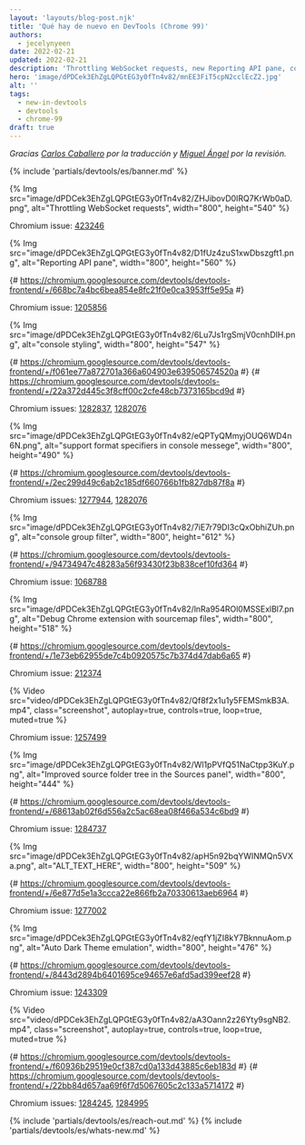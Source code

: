 ```yaml
---
layout: 'layouts/blog-post.njk'
title: 'Qué hay de nuevo en DevTools (Chrome 99)'
authors:
  - jecelynyeen
date: 2022-02-21
updated: 2022-02-21
description: 'Throttling WebSocket requests, new Reporting API pane, console styling and more.'
hero: 'image/dPDCek3EhZgLQPGtEG3y0fTn4v82/mnEE3FiT5cpN2cclEcZ2.jpg'
alt: ''
tags:
  - new-in-devtools
  - devtools
  - chrome-99
draft: true
---
```


_Gracias [Carlos Caballero](https://carloscaballero.io) por la traducción y [Miguel Ángel](https://midu.dev) por la revisión._

{% include 'partials/devtools/es/banner.md' %}


<!-- start: translation instructions -->
<!-- 1. Remove the "draft: true" tag above when submitting PR -->
<!-- 2. Provide translations under each of the English commented original content -->
<!-- 3. Translate the "description" tag above -->
<!-- 4. Translate all the <img> alt text -->
<!-- 5. Update the whats-new.md file -->
<!-- end: translation instructions -->

<!-- ## Throttling WebSocket requests {: #websocket } -->

<!-- The **Network** panel now supports throttling web socket requests. Previously, the network throttling didn't work on web socket requests. -->

<!-- Open the **Network** panel, click on a web socket request and open the **Messages** tab to observe the message transfers. Select **Slow 3G** to throttle the speed.  -->

{% Img src="image/dPDCek3EhZgLQPGtEG3y0fTn4v82/ZHJibovD0IRQ7KrWb0aD.png", alt="Throttling WebSocket requests", width="800", height="540" %}

Chromium issue: [423246](https://crbug.com/423246)


<!-- ## New Reporting API pane in the Application panel {: #reporting-api } -->

<!-- Use the new **Reporting API** pane to monitor the reports generated on your page and their status. -->

<!-- The [Reporting API](https://web.dev/reporting-api/) is designed to help you monitor security violations of your page, deprecated API calls, and more.  -->

<!-- Open a page which uses the Reporting API (e.g. [demo page](https://reporting-api-demo.glitch.me/)). In the **Application** panel, scroll down to the **Background services** section and select the **Reporting API** pane.  -->

<!-- The **Reports** section shows you a list of reports generated on your page and their status. Click on it to view the report’s details. -->

<!-- The **Endpoints** section gives you an overview of all the endpoints configured in the `Reporting-Endpoints` header.  -->

{% Img src="image/dPDCek3EhZgLQPGtEG3y0fTn4v82/D1fUz4zuS1xwDbszgft1.png", alt="Reporting API pane", width="800", height="560" %}

{# https://chromium.googlesource.com/devtools/devtools-frontend/+/668bc7a4bc6bea854e8fc21f0e0ca3953ff5e95a #}

Chromium issue: [1205856](https://crbug.com/1205856)


<!-- ## Better console styling, formatting and filtering {: #console } -->

<!-- ### Properly style log messages with ANSI escape code {: #console-styling }  -->

<!-- You can now use the [ANSI escape sequences](https://en.wikipedia.org/wiki/ANSI_escape_code) to properly style console messages. Previously, DevTools console had very limited (and partly broken) support for ANSI escape sequences. -->

<!-- It is common for [Node.js](https://nodejs.org/) developers to colorize log messages via ANSI escape sequences, often with the help of some styling libraries like [chalk](https://www.npmjs.com/package/chalk), [colors](https://www.npmjs.com/package/colors), [ansi-colors](https://www.npmjs.com/package/ansi-colors), [kleur](https://www.npmjs.com/package/kleur), etc.  -->

<!-- With these changes, you can now debug your Node.js applications seamlessly using DevTools, with proper colorized console messages. Open this [demo](https://stackblitz.com/edit/node-colors-test) to view it yourself! -->

<!-- To learn more about formatting & styling console messages with DevTools, go to [format and style messages in the Console](/docs/devtools/console/format-style) documentation. -->

{% Img src="image/dPDCek3EhZgLQPGtEG3y0fTn4v82/6Lu7Js1rgSmjV0cnhDlH.png", alt="console styling", width="800", height="547" %}

{# https://chromium.googlesource.com/devtools/devtools-frontend/+/f061ee77a872701a366a604903e639506574520a #}
{# https://chromium.googlesource.com/devtools/devtools-frontend/+/22a372d445c3f8cff00c2cfe48cb7373165bcd9d #}

Chromium issues: [1282837](https://crbug.com/1282837), [1282076](https://crbug.com/1282076)


<!-- ### Properly support `%s`, `%d`, `%i` and `%f` format specifiers {: #console-format } -->

<!-- The **Console** now properly performs the `%s`, `%d`, `%i`, and `%f` type conversions as specified in the [Console Standard](https://console.spec.whatwg.org/). Previously, the conversation result was inconsistent. -->

{% Img src="image/dPDCek3EhZgLQPGtEG3y0fTn4v82/eQPTyQMmyjOUQ6WD4n6N.png", alt="support format specifiers in console messege", width="800", height="490" %}

{# https://chromium.googlesource.com/devtools/devtools-frontend/+/2ec299d49c6ab2c185df660766b1fb827db87f8a #}

Chromium issues: [1277944](https://crbug.com/1277944), [1282076](https://crbug.com/1282076)


<!-- ### More intuitive console group filter {: #console-filter } -->

<!-- When filtering the console message, a console message is now shown if its message content matches the filter or the title of the group (or the ancestor group) matches the filter. Previously, the console group title would show despite the filter. -->

<!-- In addition, if a console message is shown, the group (or the ancestor group) it belongs to is now shown as well.  -->

{% Img src="image/dPDCek3EhZgLQPGtEG3y0fTn4v82/7iE7r79DI3cQxObhiZUh.png", alt="console group filter", width="800", height="612" %}

{# https://chromium.googlesource.com/devtools/devtools-frontend/+/94734947c48283a56f93430f23b838cef10fd364 #}

Chromium issue: [1068788](https://crbug.com/1068788)


<!-- ## Sourcemaps improvements {: #sourcemap } -->

<!-- ### Debug Chrome extension with sourcemap files {: #extension } -->

<!-- You can now [debug Chrome extension](/docs/extensions/mv3/getstarted/#unpacked) with sourcemap files. Previously, DevTools only supported inline sourcemap for Chrome extension debugging. -->

{% Img src="image/dPDCek3EhZgLQPGtEG3y0fTn4v82/lnRa954ROl0MSSExlBl7.png", alt="Debug Chrome extension with sourcemap files", width="800", height="518" %}

{# https://chromium.googlesource.com/devtools/devtools-frontend/+/1e73eb62955de7c4b0920575c7b374d47dab6a65 #}

Chromium issue: [212374](https://crbug.com/212374)


<!-- ## Support wait until element is visible/clickable in the Recorder panel {: #recorder } -->

<!-- When replaying a user flow recording, the **Recorder** panel will now wait until the element is visible or clickable in the viewport or try to automatically scroll the element into the viewport before replaying the step. Previously, the replay would fail immediately. -->

<!-- Here is an example of an off-screen menu positioned outside of the viewport and slide in when activated. The user flow is to toggle the menu, and click on the menu item. Previously, the replay would fail at the last step, because the menu item is still sliding in and not visible in the viewport yet. It’s fixed now. -->

{% Video src="video/dPDCek3EhZgLQPGtEG3y0fTn4v82/Qf8f2x1u1y5FEMSmkB3A.mp4", class="screenshot", autoplay=true, controls=true, loop=true, muted=true %}

Chromium issue: [1257499](https://crbug.com/1257499#c38)


<!-- ### Improved source folder tree in the Sources panel {: #source-tree } -->

<!-- The source folder tree in the **Sources** panel is now improved with less clutter in the folder structures and naming (e.g. “../”, “./”, etc). Under the hood, this is the result of normalizing the absolute source URLs in the sourcemaps. -->

{% Img src="image/dPDCek3EhZgLQPGtEG3y0fTn4v82/Wl1pPVfQ51NaCtpp3KuY.png", alt="Improved source folder tree in the Sources panel", width="800", height="444" %}

{# https://chromium.googlesource.com/devtools/devtools-frontend/+/68613ab02f6d556a2c5ac68ea08f466a534c6bd9 #}

Chromium issue: [1284737](https://crbug.com/1284737)


<!-- ### Display worker source files in the Sources panel {: #worker-sourcemap } -->

<!-- [Worker](https://web.dev/workers-overview/) (e.g. web worker, service worker) source files with relative SourceURL are now displayed in the **Source** panel. Previously, worker source files were not handled correctly. -->

{% Img src="image/dPDCek3EhZgLQPGtEG3y0fTn4v82/apH5n92bqYWINMQn5VXa.png", alt="ALT_TEXT_HERE", width="800", height="509" %}

{# https://chromium.googlesource.com/devtools/devtools-frontend/+/6e877d5e1a3ccca22e866fb2a70330613aeb6964 #}

Chromium issue: [1277002](https://crbug.com/1277002) 


<!-- # Chrome’s Auto Dark Theme updates {: #auto-dark-mode } -->

<!-- The [Auto Dark Theme emulation](/blog/new-in-devtools-96/#auto-dark-mode) UI is now simplified. It is a checkbox now, it was a dropdown previously. -->

<!-- Apart from that, when the [Auto Dark Theme](/blog/auto-dark-theme/) is enabled, the **Emulate perfers-color-scheme** dropdown will be disabled and set to **perfers-color-scheme: dark** automatically. -->

<!-- Chrome 96 introduces an [Origin Trial](/blog/origin-trials/) for [Auto Dark Theme](/blog/auto-dark-theme/) on Android. With this feature, the browser applies an automatically generated dark theme to light themed sites, when the user has opted into dark themes in the Operating System. -->

{% Img src="image/dPDCek3EhZgLQPGtEG3y0fTn4v82/eqfY1jZI8kY7BknnuAom.png", alt="Auto Dark Theme emulation", width="800", height="476" %}

{# https://chromium.googlesource.com/devtools/devtools-frontend/+/8443d2894b6401695ce94657e6afd5ad399eef28 #}

Chromium issue: [1243309](https://crbug.com/1243309)


<!-- ## Touch-friendly color-picker and split pane {: #touch-friendly } -->

<!-- You now now select color, and resize the [Drawer](/docs/devtools/customize/#drawer) in DevTools with fingers or stylus on touchscreen devices. -->

<!-- Here is an example captured with the [Google Pixelbook](https://www.google.com/chromebook/device/google-pixelbook/) device touchscreen. -->

{% Video src="video/dPDCek3EhZgLQPGtEG3y0fTn4v82/aA3Oann2z26Yty9sgNB2.mp4", class="screenshot", autoplay=true, controls=true, loop=true, muted=true %}

{# https://chromium.googlesource.com/devtools/devtools-frontend/+/f60936b29519e0cf387cd0a133d43885c6eb183d #}
{# https://chromium.googlesource.com/devtools/devtools-frontend/+/22bb84d657aa69f6f7d5067605c2c133a5714172 #}

Chromium issues: [1284245](https://crbug.com/1284245), [1284995](https://crbug.com/1284995) 


<!-- ## Miscellaneous highlights {: #misc } -->

<!-- These are some noteworthy fixes in this release: -->

<!-- - Fixed the [edit cookies](/docs/devtools/storage/cookies/#edit) issue in the **Cookies** pane. ([1290196](https://crbug.com/1290196)) -->
<!-- - Use `Shift` + `Tab` to select the previous command in the [Command menu](/docs/devtools/command-menu/). ([1278743](https://crbug.com/1278743)) -->
<!-- - Report [CORS preflight request](https://web.dev/cross-origin-resource-sharing/#preflight-requests-for-complex-http-calls) issues in the [Issues](/docs/devtools/issues/) tab. ([1272445](https://crbug.com/1272445)). -->
<!-- - Report [User-Agent Client Hints](https://web.dev/user-agent-client-hints/) issues in the [Issues](/docs/devtools/issues/) tab. ([1219359](https://crbug.com/1219359)). -->
<!-- - Fixed `Shift` + `Delete` and `Page up` / `Page down` behaviors in the **Sources** and **Console** panel. ([1278461](https://crbug.com/1278461), [1285662](https://crbug.com/1285662)) -->
<!-- - Close the breakpoint edit dialog on breakpoint removal in the **Sources** panel. (922513)  -->
<!-- - No reload required when [switching light/dark theme](/docs/devtools/customize/dark-theme/) in DevTools. ([1278738](https://crbug.com/1278738)) -->


{% include 'partials/devtools/es/reach-out.md' %}
{% include 'partials/devtools/es/whats-new.md' %}
